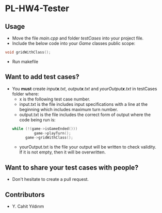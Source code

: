 # PL-HW4-Tester

## Usage
- Move the file *main.cpp* and folder *testCases* into your project file.
- Include the below code into your *Game* classes public scope:

```c++
void gridWithClass();
```
- Run makefile

## Want to add test cases?
- You **must** create *input**x**.txt*, *output**x**.txt* and *yourOutput**x**.txt* in testCases folder where:
  - x is the following test case number.
  - input.txt is the file includes input specifications with a line at the beginning which includes maximum turn number.
  - output.txt is the file includes the correct form of output where the code being run is:
  ```c++
  while (!(game->isGameEnded()))
			game->playTurn();
		game->gridWithClass();
  ```
  - yourOutput.txt is the file your output will be written to check validity. If it is not empty, then it will be overwritten.
  
## Want to share your test cases with people?
- Don't hesitate to create a pull request.

## Contributors
- Y. Cahit Yıldırım
